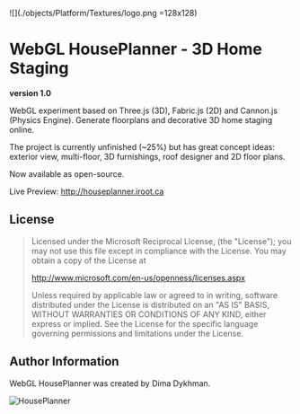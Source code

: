 ![](./objects/Platform/Textures/logo.png =128x128)

# WebGL HousePlanner - 3D Home Staging #
**version 1.0**

WebGL experiment based on Three.js (3D), Fabric.js (2D) and Cannon.js (Physics Engine). Generate floorplans and decorative 3D home staging online.

The project is currently unfinished (~25%) but has great concept ideas: exterior view, multi-floor, 3D furnishings, roof designer and 2D floor plans.

Now available as open-source.

Live Preview: http://houseplanner.iroot.ca

## License

> Licensed under the Microsoft Reciprocal License, (the "License");
you may not use this file except in compliance with the License.
You may obtain a copy of the License at
>
>    http://www.microsoft.com/en-us/openness/licenses.aspx
>    
> Unless required by applicable law or agreed to in writing, software
distributed under the License is distributed on an "AS IS" BASIS,
WITHOUT WARRANTIES OR CONDITIONS OF ANY KIND, either express or implied.
See the License for the specific language governing permissions and
limitations under the License.

## Author Information

WebGL HousePlanner was created by Dima Dykhman.

![HousePlanner](https://github.com/poofik/webgl-houseplanner/raw/master/screenshot.jpg)